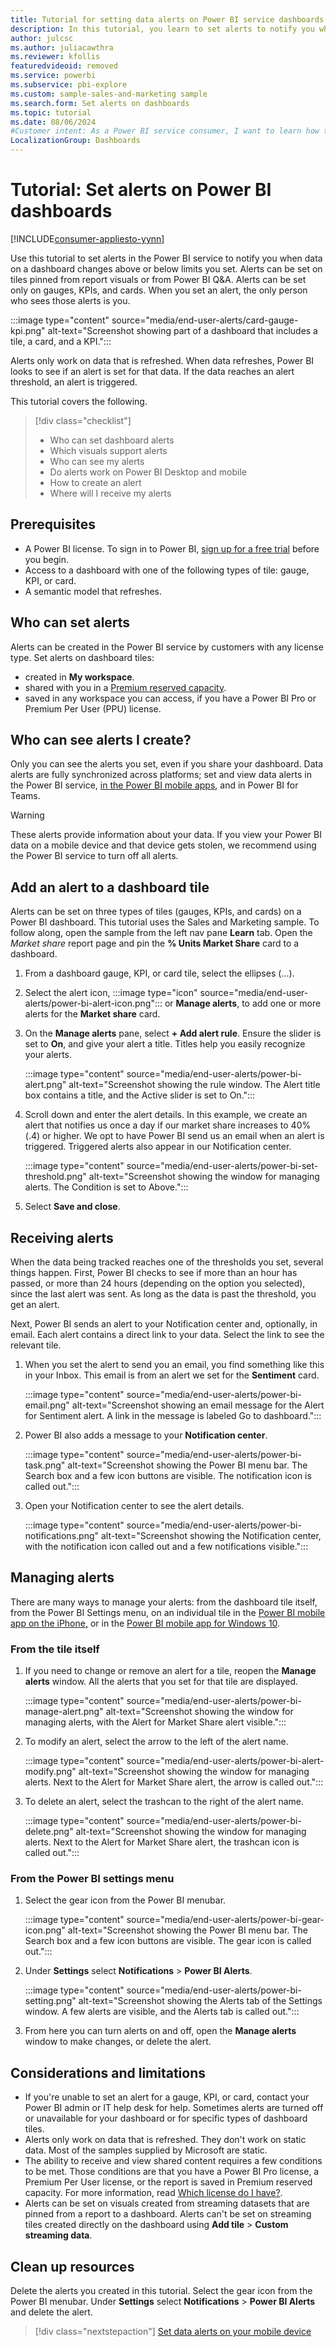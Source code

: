 ```yaml
---
title: Tutorial for setting data alerts on Power BI service dashboards.
description: In this tutorial, you learn to set alerts to notify you when data in your dashboards changes beyond limits you set in the Microsoft Power BI service.
author: julcsc
ms.author: juliacawthra
ms.reviewer: kfollis
featuredvideoid: removed
ms.service: powerbi
ms.subservice: pbi-explore
ms.custom: sample-sales-and-marketing sample
ms.search.form: Set alerts on dashboards
ms.topic: tutorial
ms.date: 08/06/2024
#Customer intent: As a Power BI service consumer, I want to learn how to create and update a data alert so that I get notified when important data changes above/below my set threshold.
LocalizationGroup: Dashboards
---
```

# Tutorial: Set alerts on Power BI dashboards

[!INCLUDE[consumer-appliesto-yynn](../includes/consumer-appliesto-yynn.md)]

Use this tutorial to set alerts in the Power BI service to notify you when data on a dashboard changes above or below limits you set. Alerts can be set on tiles pinned from report visuals or from Power BI Q&A. Alerts can be set only on gauges, KPIs, and cards. When you set an alert, the only person who sees those alerts is you.

:::image type="content" source="media/end-user-alerts/card-gauge-kpi.png" alt-text="Screenshot showing part of a dashboard that includes a tile, a card, and a KPI.":::

Alerts only work on data that is refreshed. When data refreshes, Power BI looks to see if an alert is set for that data. If the data reaches an alert threshold, an alert is triggered.

This tutorial covers the following.
> [!div class="checklist"]
> * Who can set dashboard alerts
> * Which visuals support alerts
> * Who can see my alerts
> * Do alerts work on Power BI Desktop and mobile
> * How to create an alert
> * Where will I receive my alerts

## Prerequisites

* A Power BI license. To sign in to Power BI, [sign up for a free trial](https://app.powerbi.com/signupredirect?pbi_source=web) before you begin.
* Access to a dashboard with one of the following types of tile: gauge, KPI, or card. 
* A semantic model that refreshes.

## Who can set alerts

Alerts can be created in the Power BI service by customers with any license type. Set alerts on dashboard tiles:
- created in **My workspace**.
- shared with you in a [Premium reserved capacity](end-user-license.md). 
- saved in any workspace you can access, if you have a Power BI Pro or Premium Per User (PPU) license.

## Who can see alerts I create?

Only you can see the alerts you set, even if you share your dashboard. Data alerts are fully synchronized across platforms; set and view data alerts in the Power BI service,  [in the Power BI mobile apps](mobile/mobile-set-data-alerts-in-the-mobile-apps.md), and in Power BI for Teams. 

> [!WARNING]
> These alerts provide information about your data. If you view your Power BI data on a mobile device and that device gets stolen, we recommend using the Power BI service to turn off all alerts.

## Add an alert to a dashboard tile

Alerts can be set on three types of tiles (gauges, KPIs, and cards) on a Power BI dashboard. This tutorial uses the Sales and Marketing sample. To follow along, open the sample from the left nav pane **Learn** tab. Open the *Market share* report page and pin the **% Units Market Share** card to a dashboard.

1. From a dashboard gauge, KPI, or card tile, select the ellipses (...).

1. Select the alert icon, :::image type="icon" source="media/end-user-alerts/power-bi-alert-icon.png"::: or **Manage alerts**, to add one or more alerts for the **Market share** card.

1. On the **Manage alerts** pane, select **+ Add alert rule**. Ensure the slider is set to **On**, and give your alert a title. Titles help you easily recognize your alerts.

   :::image type="content" source="media/end-user-alerts/power-bi-alert.png" alt-text="Screenshot showing the rule window. The Alert title box contains a title, and the Active slider is set to On.":::

1. Scroll down and enter the alert details. In this example, we create an alert that notifies us once a day if our market share increases to 40% (.4) or higher. We opt to have Power BI send us an email when an alert is triggered. Triggered alerts also appear in our Notification center. 

   :::image type="content" source="media/end-user-alerts/power-bi-set-threshold.png" alt-text="Screenshot showing the window for managing alerts. The Condition is set to Above.":::

1. Select **Save and close**.

## Receiving alerts
When the data being tracked reaches one of the thresholds you set, several things happen. First, Power BI checks to see if more than an hour has passed, or more than 24 hours (depending on the option you selected), since the last alert was sent. As long as the data is past the threshold, you get an alert.

Next, Power BI sends an alert to your Notification center and, optionally, in email. Each alert contains a direct link to your data. Select the link to see the relevant tile.  

1. When you set the alert to send you an email, you find something like this in your Inbox. This email is from an alert we set for the **Sentiment** card.

   :::image type="content" source="media/end-user-alerts/power-bi-email.png" alt-text="Screenshot showing an email message for the Alert for Sentiment alert. A link in the message is labeled Go to dashboard.":::
2. Power BI also adds a message to your **Notification center**.

   :::image type="content" source="media/end-user-alerts/power-bi-task.png" alt-text="Screenshot showing the Power BI menu bar. The Search box and a few icon buttons are visible. The notification icon is called out.":::
3. Open your Notification center to see the alert details.

   :::image type="content" source="media/end-user-alerts/power-bi-notifications.png" alt-text="Screenshot showing the Notification center, with the notification icon called out and a few notifications visible.":::

## Managing alerts

There are many ways to manage your alerts: from the dashboard tile itself, from the Power BI Settings menu, on an individual tile in the [Power BI mobile app on the iPhone,](mobile/mobile-set-data-alerts-in-the-mobile-apps.md) or in the [Power BI mobile app for Windows 10](mobile/mobile-set-data-alerts-in-the-mobile-apps.md).

### From the tile itself

1. If you need to change or remove an alert for a tile, reopen the **Manage alerts** window. All the alerts that you set for that tile are displayed.

   :::image type="content" source="media/end-user-alerts/power-bi-manage-alert.png" alt-text="Screenshot showing the window for managing alerts, with the Alert for Market Share alert visible.":::
2. To modify an alert, select the arrow to the left of the alert name.

   :::image type="content" source="media/end-user-alerts/power-bi-alert-modify.png" alt-text="Screenshot showing the window for managing alerts. Next to the Alert for Market Share alert, the arrow is called out.":::
3. To delete an alert, select the trashcan to the right of the alert name.

   :::image type="content" source="media/end-user-alerts/power-bi-delete.png" alt-text="Screenshot showing the  window for managing alerts. Next to the Alert for Market Share alert, the trashcan icon is called out.":::

### From the Power BI settings menu

1. Select the gear icon from the Power BI menubar.

   :::image type="content" source="media/end-user-alerts/power-bi-gear-icon.png" alt-text="Screenshot showing the Power BI menu bar. The Search box and a few icon buttons are visible. The gear icon is called out.":::

2. Under **Settings** select **Notifications** > **Power BI Alerts**.

   :::image type="content" source="media/end-user-alerts/power-bi-setting.png" alt-text="Screenshot showing the Alerts tab of the Settings window. A few alerts are visible, and the Alerts tab is called out.":::

3. From here you can turn alerts on and off, open the **Manage alerts** window to make changes, or delete the alert.

## Considerations and limitations 

* If you're unable to set an alert for a gauge, KPI, or card, contact your Power BI admin or IT help desk for help. Sometimes alerts are turned off or unavailable for your dashboard or for specific types of dashboard tiles.
* Alerts only work on data that is refreshed. They don't work on static data. Most of the samples supplied by Microsoft are static. 
* The ability to receive and view shared content requires a few conditions to be met. Those conditions are that you have a Power BI Pro license, a Premium Per User license, or the report is saved in Premium reserved capacity. For more information, read [Which license do I have?](end-user-license.md).
* Alerts can be set on visuals created from streaming datasets that are pinned from a report to a dashboard. Alerts can't be set on streaming tiles created directly on the dashboard using **Add tile** > **Custom streaming data**.


## Clean up resources
Delete the alerts you created in this tutorial. Select the gear icon from the Power BI menubar. Under **Settings** select **Notifications** > **Power BI Alerts** and delete the alert.

> [!div class="nextstepaction"]
> [Set data alerts on your mobile device](mobile/mobile-set-data-alerts-in-the-mobile-apps.md)
